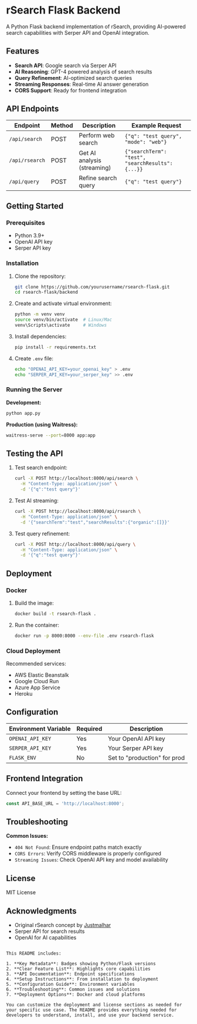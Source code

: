 # rSearch Flask Backend

A Python Flask backend implementation of rSearch, providing AI-powered search capabilities with Serper API and OpenAI integration.

## Features

- **Search API**: Google search via Serper API
- **AI Reasoning**: GPT-4 powered analysis of search results
- **Query Refinement**: AI-optimized search queries
- **Streaming Responses**: Real-time AI answer generation
- **CORS Support**: Ready for frontend integration

## API Endpoints

| Endpoint | Method | Description | Example Request |
|----------|--------|-------------|-----------------|
| `/api/search` | POST | Perform web search | `{"q": "test query", "mode": "web"}` |
| `/api/rsearch` | POST | Get AI analysis (streaming) | `{"searchTerm": "test", "searchResults": {...}}` |
| `/api/query` | POST | Refine search query | `{"q": "test query"}` |

## Getting Started

### Prerequisites

- Python 3.9+
- OpenAI API key
- Serper API key

### Installation

1. Clone the repository:
   ```bash
   git clone https://github.com/yourusername/rsearch-flask.git
   cd rsearch-flask/backend
   ```

2. Create and activate virtual environment:
   ```bash
   python -m venv venv
   source venv/bin/activate  # Linux/Mac
   venv\Scripts\activate     # Windows
   ```

3. Install dependencies:
   ```bash
   pip install -r requirements.txt
   ```

4. Create `.env` file:
   ```bash
   echo "OPENAI_API_KEY=your_openai_key" > .env
   echo "SERPER_API_KEY=your_serper_key" >> .env
   ```

### Running the Server

**Development:**
```bash
python app.py
```

**Production (using Waitress):**
```bash
waitress-serve --port=8000 app:app
```

## Testing the API

1. Test search endpoint:
   ```bash
   curl -X POST http://localhost:8000/api/search \
     -H "Content-Type: application/json" \
     -d '{"q":"test query"}'
   ```

2. Test AI streaming:
   ```bash
   curl -X POST http://localhost:8000/api/rsearch \
     -H "Content-Type: application/json" \
     -d '{"searchTerm":"test","searchResults":{"organic":[]}}'
   ```

3. Test query refinement:
   ```bash
   curl -X POST http://localhost:8000/api/query \
     -H "Content-Type: application/json" \
     -d '{"q":"test query"}'
   ```

## Deployment

### Docker

1. Build the image:
   ```bash
   docker build -t rsearch-flask .
   ```

2. Run the container:
   ```bash
   docker run -p 8000:8000 --env-file .env rsearch-flask
   ```

### Cloud Deployment

Recommended services:
- AWS Elastic Beanstalk
- Google Cloud Run
- Azure App Service
- Heroku

## Configuration

| Environment Variable | Required | Description |
|----------------------|----------|-------------|
| `OPENAI_API_KEY` | Yes | Your OpenAI API key |
| `SERPER_API_KEY` | Yes | Your Serper API key |
| `FLASK_ENV` | No | Set to "production" for prod |

## Frontend Integration

Connect your frontend by setting the base URL:
```javascript
const API_BASE_URL = 'http://localhost:8000';
```

## Troubleshooting

**Common Issues:**
- `404 Not Found`: Ensure endpoint paths match exactly
- `CORS Errors`: Verify CORS middleware is properly configured
- `Streaming Issues`: Check OpenAI API key and model availability

## License

MIT License

## Acknowledgments

- Original rSearch concept by [Justmalhar](https://github.com/Justmalhar/rsearch)
- Serper API for search results
- OpenAI for AI capabilities
```

This README includes:

1. **Key Metadata**: Badges showing Python/Flask versions
2. **Clear Feature List**: Highlights core capabilities
3. **API Documentation**: Endpoint specifications
4. **Setup Instructions**: From installation to deployment
5. **Configuration Guide**: Environment variables
6. **Troubleshooting**: Common issues and solutions
7. **Deployment Options**: Docker and cloud platforms

You can customize the deployment and license sections as needed for your specific use case. The README provides everything needed for developers to understand, install, and use your backend service.